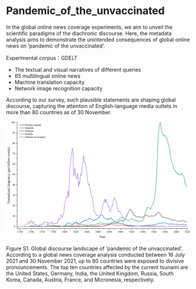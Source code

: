# Pandemic_of_the_unvaccinated

In the global online news coverage experiments, we aim to unveil the scientific paradigms of the diachronic discourse. Here, the metadata analysis aims to demonstrate the unintended consequences of global online news on ‘pandemic of the unvaccinated’.

Experimental corpus：GDELT
* The textual and visual narratives of different queries
*	65 multilingual online news
*	Machine translation capacity
*	Network image recognition capacity

According to our survey, such plausible statements are shaping global discourse, capturing the attention of English-language media outlets in more than 80 countries as of 30 November.

![image](https://github.com/Computational-social-science/Naming_human_disease/blob/main/Historiographical%20study/Figure%203.jpg)

Figure S1. Global discourse landscape of ‘pandemic of the unvaccinated’. According to a global news coverage analysis conducted between 16 July 2021 and 30 November 2021, up to 80 countries were exposed to divisive pronouncements. The top ten countries affected by the current tsunami are the United States, Germany, India, the United Kingdom, Russia, South Korea, Canada, Austria, France, and Micronesia, respectively.
